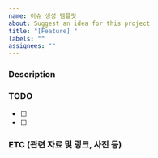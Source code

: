 ```yaml
---
name: 이슈 생성 템플릿
about: Suggest an idea for this project
title: "[Feature] "
labels: ""
assignees: ""
---
```


### Description

### TODO

- [ ]
- [ ]

### ETC (관련 자료 및 링크, 사진 등)